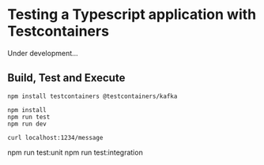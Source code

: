 # Testing a Typescript application with Testcontainers

Under development...

## Build, Test and Execute
```
npm install testcontainers @testcontainers/kafka
```

```
npm install
npm run test
npm run dev

curl localhost:1234/message
```

npm run test:unit
npm run test:integration